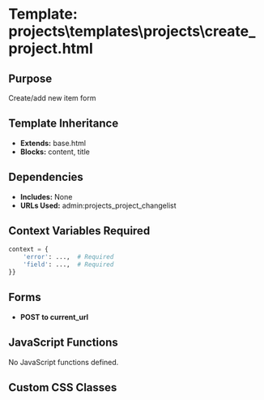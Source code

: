 # Template: projects\templates\projects\create_project.html

## Purpose
Create/add new item form

## Template Inheritance
- **Extends:** base.html
- **Blocks:** content, title

## Dependencies
- **Includes:** None
- **URLs Used:** admin:projects_project_changelist

## Context Variables Required
```python
context = {
    'error': ...,  # Required
    'field': ...,  # Required
}}
```

## Forms
- **POST to current_url**

## JavaScript Functions
No JavaScript functions defined.

## Custom CSS Classes
